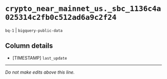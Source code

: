 # `crypto_near_mainnet_us._sbc_1136c4a025314c2fb0c512ad6a9c2f24`
`bq-1` | `bigquery-public-data`

## Column details
* [TIMESTAMP] `last_update`

-------------------------------------------------------------------------------
*Do not make edits above this line.*
